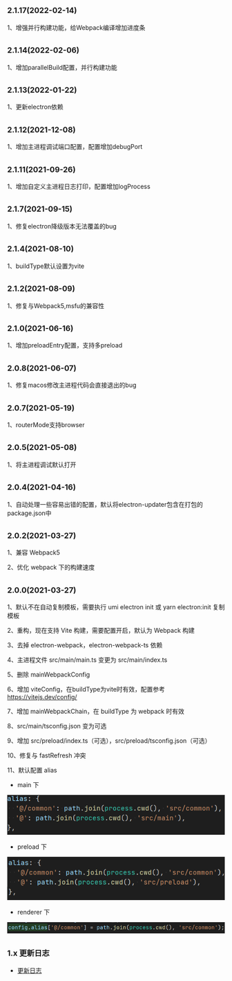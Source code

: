 ## <small>2.1.17(2022-02-14)</small>

1、增强并行构建功能，给Webpack编译增加进度条

## <small>2.1.14(2022-02-06)</small>

1、增加parallelBuild配置，并行构建功能

## <small>2.1.13(2022-01-22)</small>

1、更新electron依赖

## <small>2.1.12(2021-12-08)</small>

1、增加主进程调试端口配置，配置增加debugPort

## <small>2.1.11(2021-09-26)</small>

1、增加自定义主进程日志打印，配置增加logProcess

## <small>2.1.7(2021-09-15)</small>

1、修复electron降级版本无法覆盖的bug

## <small>2.1.4(2021-08-10)</small>

1、buildType默认设置为vite

## <small>2.1.2(2021-08-09)</small>

1、修复与Webpack5,msfu的兼容性

## <small>2.1.0(2021-06-16)</small>

1、增加preloadEntry配置，支持多preload

## <small>2.0.8(2021-06-07)</small>

1、修复macos修改主进程代码会直接退出的bug

## <small>2.0.7(2021-05-19)</small>

1、routerMode支持browser

## <small>2.0.5(2021-05-08)</small>

1、将主进程调试默认打开

## <small>2.0.4(2021-04-16)</small>

1、自动处理一些容易出错的配置，默认将electron-updater包含在打包的package.json中

## <small>2.0.2(2021-03-27)</small>

1、兼容 Webpack5

2、优化 webpack 下的构建速度

## <small>2.0.0(2021-03-27)</small>

1、默认不在自动复制模板，需要执行 umi electron init 或 yarn electron:init 复制模板

2、重构，现在支持 Vite 构建，需要配置开启，默认为 Webpack 构建

3、去掉 electron-webpack，electron-webpack-ts 依赖

4、主进程文件 src/main/main.ts 变更为 src/main/index.ts

5、删除 mainWebpackConfig

6、增加 viteConfig，在buildType为vite时有效，配置参考 https://vitejs.dev/config/

7、增加 mainWebpackChain，在 buildType 为 webpack 时有效

8、src/main/tsconfig.json 变为可选

9、增加 src/preload/index.ts（可选），src/preload/tsconfig.json（可选）

10、修复与 fastRefresh 冲突

11、默认配置 alias

- main 下

![img.png](img.png)

- preload 下

![img_1.png](img_1.png)

- renderer 下

![img_2.png](img_2.png)

## <small>1.x 更新日志</small>

- [更新日志](https://github.com/BySlin/umi-plugin-electron-builder/blob/1.x/CHANGELOG.md)

